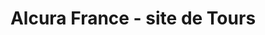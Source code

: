 ---
title: "Alcura France - site de Tours"
url: /sorigny/alcura-france-site-de-tours/
shop: Sanitätshaus
---